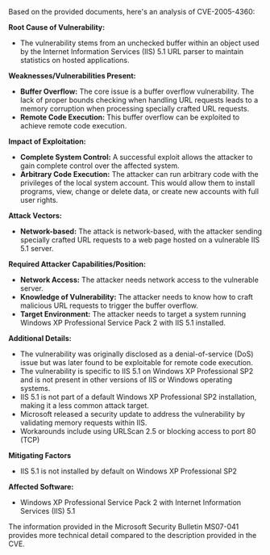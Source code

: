 Based on the provided documents, here's an analysis of CVE-2005-4360:

**Root Cause of Vulnerability:**

- The vulnerability stems from an unchecked buffer within an object used by the Internet Information Services (IIS) 5.1 URL parser to maintain statistics on hosted applications.

**Weaknesses/Vulnerabilities Present:**

- **Buffer Overflow:** The core issue is a buffer overflow vulnerability. The lack of proper bounds checking when handling URL requests leads to a memory corruption when processing specially crafted URL requests.
- **Remote Code Execution:** This buffer overflow can be exploited to achieve remote code execution.

**Impact of Exploitation:**

- **Complete System Control:** A successful exploit allows the attacker to gain complete control over the affected system.
- **Arbitrary Code Execution:** The attacker can run arbitrary code with the privileges of the local system account. This would allow them to install programs, view, change or delete data, or create new accounts with full user rights.

**Attack Vectors:**

- **Network-based:** The attack is network-based, with the attacker sending specially crafted URL requests to a web page hosted on a vulnerable IIS 5.1 server.

**Required Attacker Capabilities/Position:**

- **Network Access:** The attacker needs network access to the vulnerable server.
- **Knowledge of Vulnerability:** The attacker needs to know how to craft malicious URL requests to trigger the buffer overflow.
- **Target Environment:** The attacker needs to target a system running Windows XP Professional Service Pack 2 with IIS 5.1 installed.

**Additional Details:**

- The vulnerability was originally disclosed as a denial-of-service (DoS) issue but was later found to be exploitable for remote code execution.
- The vulnerability is specific to IIS 5.1 on Windows XP Professional SP2 and is not present in other versions of IIS or Windows operating systems.
- IIS 5.1 is not part of a default Windows XP Professional SP2 installation, making it a less common attack target.
- Microsoft released a security update to address the vulnerability by validating memory requests within IIS.
- Workarounds include using URLScan 2.5 or blocking access to port 80 (TCP)

**Mitigating Factors**
- IIS 5.1 is not installed by default on Windows XP Professional SP2

**Affected Software:**
- Windows XP Professional Service Pack 2 with Internet Information Services (IIS) 5.1

The information provided in the Microsoft Security Bulletin MS07-041 provides more technical detail compared to the description provided in the CVE.